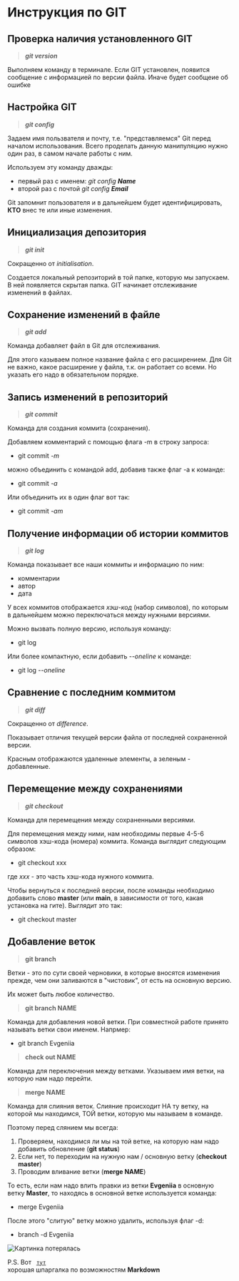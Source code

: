 # Инструкция по GIT
## Проверка наличия установленного GIT
>***git version***

Выполняем команду в терминале. Если GIT установлен, появится сообщение с информацией по версии файла. Иначе будет сообщеие об ошибке

## Настройка GIT
>***git config***

Задаем имя пользвателя и почту, т.е. "представляемся" Git перед началом использования. Всего проделать данную манипуляцию нужно один раз, в самом начале работы с ним.

Используем эту команду дважды: 
* первый раз с именем: _git config **Name**_
* второй раз с почтой _git config **Email**_

Git запомнит пользователя и в дальнейшем будет идентифицировать, **КТО** внес те или иные изменения. 
## Инициализация депозитория 
>***git init*** 

Сокращенно от _initialisation_. 

Создается локальный репозиторий в той папке, которую мы запускаем. В ней появляется скрытая папка. GIT начинает отслеживание изменений в файлах.  
## Сохранение изменений в файле 
>***git add***  

Команда добавляет файл в Git для отслеживания. 

Для этого казываем полное название файла с его расширением. Для Git не важно, какое расширение у файла, т.к. он работает со всеми. Но указать его надо в обязательном порядке.
 
## Запись изменений в репозиторий
>***git commit*** 

Команда для создания коммита (сохранения). 

Добавляем комментарий с помощью флага -m в строку запроса:
* git commit _-m_

 можно объединить с командой add, добавив также флаг -a к команде: 
 
 * git commit _-a_

Или объединить их в один флаг вот так: 
  * git commit _-am_

## Получение информации об истории коммитов 
>***git log***

Команда показывает все наши коммиты и информацию по ним: 
* комментарии 
* автор
* дата

У всех коммитов отображается _хэш-код_ (набор символов), по которым в дальнейшем можно переключаться между нужными версиями. 

Можно вызвать полную версию, используя команду:
* git log

Или более компактную, если добавить _--oneline_ к команде: 
* git log _--oneline_
 
## Сравнение с последним коммитом 
>***git diff***

Сокращенно от _difference_. 

Показывает отличия текущей версии файла от последней сохраненной версии. 

Красным отображаются удаленные элементы, а зеленым - добавленные.   

## Перемещение между сохранениями 
>***git checkout***

Команда для перемещения между сохраненными версиями. 

Для перемещения между ними, нам необходимы первые 4-5-6 символов хэш-кода (номера) коммита. Команда выглядит следующим образом: 
* git checkout xxx

где _ххх_ - это часть хэш-кода нужного коммита.

Чтобы вернуться к последней версии, после команды необходимо добавить слово **master** (или **main**, в зависимости от того, какая установка на гите). Выглядит это так: 

* git checkout master


## Добавление веток
>**git branch**

Ветки - это по сути своей черновики, в которые вносятся изменения прежде, чем они заливаются в "чистовик", от есть на основную версию.  

Их может быть любое количество.

>**git branch NAME**

Команда для добавления новой ветки. При совместной работе принято называть ветки свои именем. Напрмер:
* git branch Evgeniia

>**check out NAME**

Команда для переключения между ветками. Указываем имя ветки, на которую нам надо перейти.

>**merge NAME**

Команда для слияния веток. Слияние происходит НА ту ветку, на которой мы находимся, ТОЙ ветки, которую мы называем в команде. 

Поэтому перед слянием мы всегда:
1. Проверяем, находимся ли мы на той ветке, на которую нам надо добавить обновление (**git status**)
2. Если нет, то переходим на нужную нам / основную ветку (**checkout master**)
3. Проводим вливание ветки (**merge NAME**)

То есть, если нам надо влить правки из ветки **Evgeniia** в основную ветку **Master**, то находясь в основной ветке используется команда:  
* merge Evgeniia

После этого "слитую" ветку можно удалить, используя флаг -d:
* branch -d Evgeniia




![Картинка потерялась](logo2.jpg)

P.S. Вот <code> [тут](http://ilfire.ru/kompyutery/shpargalka-po-sintaksisu-markdown-markdaun-so-vsemi-samymi-populyarnymi-tegami/?upm_export=print#:~:text=%D1%80%D0%B5%D0%B0%D0%BB%D0%B8%D0%B7%D0%BE%D0%B2%D0%B0%D0%BD%D0%BE%20%D0%B4%D1%80%D1%83%D0%B3%D0%B8%D0%BC%20%D1%81%D0%BF%D0%BE%D1%81%D0%BE%D0%B1%D0%BE%D0%BC-,%D0%AF%D0%BA%D0%BE%D1%80%D1%8F%20%D0%B2%20Markdown%20(%D0%BC%D0%B0%D1%80%D0%BA%D0%B4%D0%B0%D1%83%D0%BD),%D0%BD%D0%B0%20%D1%8D%D1%82%D0%BE%D1%82%20%D1%8F%D0%BA%D0%BE%D1%80%D1%8C%3A%20%D0%A2%D0%B5%D0%BA%D1%81%D1%82%20%D1%81%D1%81%D1%8B%D0%BB%D0%BA%D0%B8%20) </code> хорошая шпаргалка по возможностям **Markdown**
